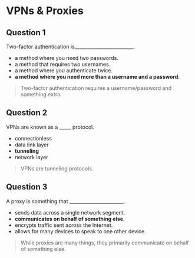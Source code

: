 # VPNs & Proxies

## Question 1

Two-factor authentication is_________________________.

* a method where you need two passwords.
* a method that requires two usernames.
* a method where you authenticate twice.
* **a method where you need more than a username and a password.**

> Two-factor authentication requires a username/password and something extra.

## Question 2

VPNs are known as a _____ protocol.

* connectionless
* data link layer
* **tunneling**
* network layer

> VPNs are tunneling protocols.

## Question 3

A proxy is something that _______________________.

* sends data across a single network segment.
* **communicates on behalf of something else.**
* encrypts traffic sent across the Internet.
* allows for many devices to speak to one other device.

> While proxies are many things, they primarily communicate on behalf of something else.